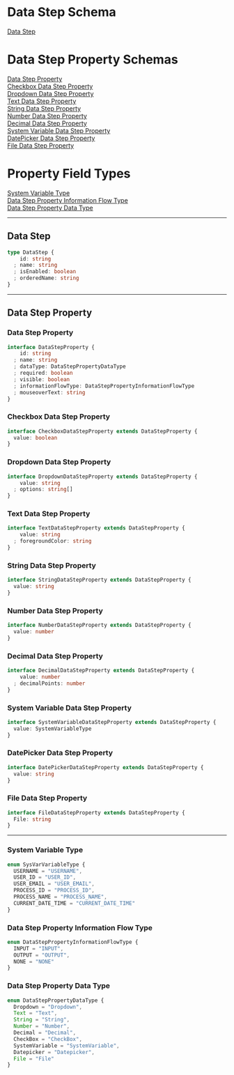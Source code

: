 # Data Step Schema
[Data Step](#data-step)   

# Data Step Property Schemas

[Data Step Property](#data-step-property)  
[Checkbox Data Step Property](#checkbox-data-step-property)  
[Dropdown Data Step Property](#dropdown-data-step-property)  
[Text Data Step Property](#text-data-step-property)  
[String Data Step Property](#string-data-step-property)  
[Number Data Step Property](#number-data-step-property)  
[Decimal Data Step Property](#decimal-data-step-property)  
[System Variable Data Step Property](#system-variable-data-step-property)  
[DatePicker Data Step Property](#datepicker-data-step-property)  
[File Data Step Property](#file-data-step-property)  

# Property Field Types
[System Variable Type](#system-variable-type)  
[Data Step Property Information Flow Type](#data-step-property-information-flow-type)  
[Data Step Property Data Type](#data-step-property-data-type)  

---

## Data Step

```typescript
type DataStep {
    id: string
  ; name: string
  ; isEnabled: boolean
  ; orderedName: string
}
```
---

## Data Step Property

### Data Step Property
```typescript
interface DataStepProperty {
    id: string
  ; name: string
  ; dataType: DataStepPropertyDataType
  ; required: boolean
  ; visible: boolean
  ; informationFlowType: DataStepPropertyInformationFlowType
  ; mouseoverText: string
}
```

### Checkbox Data Step Property
```typescript
interface CheckboxDataStepProperty extends DataStepProperty {
  value: boolean
}
```

### Dropdown Data Step Property
```typescript
interface DropdownDataStepProperty extends DataStepProperty {
    value: string
  ; options: string[]
}
```

### Text Data Step Property
```typescript
interface TextDataStepProperty extends DataStepProperty {
    value: string
  ; foregroundColor: string
}
```

### String Data Step Property
```typescript
interface StringDataStepProperty extends DataStepProperty {
  value: string
}
```

### Number Data Step Property
```typescript
interface NumberDataStepProperty extends DataStepProperty {
  value: number
}
```

### Decimal Data Step Property
```typescript
interface DecimalDataStepProperty extends DataStepProperty {
    value: number
  ; decimalPoints: number
}
```

### System Variable Data Step Property
```typescript
interface SystemVariableDataStepProperty extends DataStepProperty {
  value: SystemVariableType
}
```

### DatePicker Data Step Property
```typescript
interface DatePickerDataStepProperty extends DataStepProperty {
  value: string
}
```

### File Data Step Property
```typescript
interface FileDataStepProperty extends DataStepProperty {
  File: string
}
```

---

### System Variable Type
```typescript
enum SysVarVariableType {
  USERNAME = "USERNAME",
  USER_ID = "USER_ID",
  USER_EMAIL = "USER_EMAIL",
  PROCESS_ID = "PROCESS_ID",
  PROCESS_NAME = "PROCESS_NAME",
  CURRENT_DATE_TIME = "CURRENT_DATE_TIME"
}
```

### Data Step Property Information Flow Type
```typescript
enum DataStepPropertyInformationFlowType {
  INPUT = "INPUT",
  OUTPUT = "OUTPUT",
  NONE = "NONE"
}
```

### Data Step Property Data Type
```typescript
enum DataStepPropertyDataType {
  Dropdown = "Dropdown",
  Text = "Text",
  String = "String",
  Number = "Number",
  Decimal = "Decimal",
  CheckBox = "CheckBox",
  SystemVariable = "SystemVariable",
  Datepicker = "Datepicker",
  File = "File"
}
```
